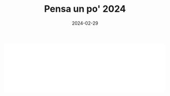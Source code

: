 ﻿---
layout: torneo
title:  "Pensa un po' 2024"
date:   2024-02-29
---
<script>
  function resizeIframe(obj) {
    obj.style.height = obj.contentWindow.document.documentElement.scrollHeight + 'px';
  }
</script>
<iframe src="Grp1-Rd5.html" style="
    display: block;
    width: 100%;
    border: none;" frameborder="0" scrolling="no" onload="resizeIframe(this)"></iframe>